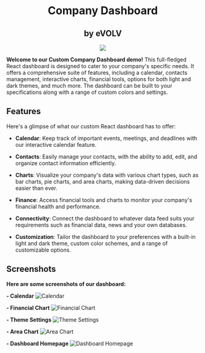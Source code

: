 <p align="center">
<h1 align="center"><b>Company Dashboard</b></h1>
   <h2 align="center">by eVOLV</h2>
</p>

<p align="center">
<img src="https://github.com/fintechwizard/dashboard/assets/107593481/a6f6748f-4d06-401a-ae03-56f165d91996">
</p>

<b>Welcome to our Custom Company Dashboard demo!</b> This full-fledged React dashboard is designed to cater to your company's specific needs. It offers a comprehensive suite of features, including a calendar, contacts management, interactive charts, financial tools, options for both light and dark themes, and much more. The dashboard can be built to your specifications along with a range of custom colors and settings.

## Features

Here's a glimpse of what our custom React dashboard has to offer:

- **Calendar**: Keep track of important events, meetings, and deadlines with our interactive calendar feature.

- **Contacts**: Easily manage your contacts, with the ability to add, edit, and organize contact information efficiently.

- **Charts**: Visualize your company's data with various chart types, such as bar charts, pie charts, and area charts, making data-driven decisions easier than ever.

- **Finance**: Access financial tools and charts to monitor your company's financial health and performance.

- **Connectivity**: Connect the dashboard to whatever data feed suits your requirements such as financial data, news and your own databases.

- **Customization**: Tailor the dashboard to your preferences with a built-in light and dark theme, custom color schemes, and a range of customizable options.

## Screenshots

<b>Here are some screenshots of our dashboard:</b>

<b>- Calendar</b>
  ![Calendar](calendar-screenshot.png)

<b>- Financial Chart</b>
  ![Financial Chart](financial-chart-screenshot.png)

<b>- Theme Settings</b>
  ![Theme Settings](theme-settings-screenshot.png)

<b>- Area Chart</b>
  ![Area Chart](area-chart-screenshot.png)

<b>- Dashboard Homepage</b>
  ![Dashboard Homepage](dashboard-homepage-screenshot.png)


